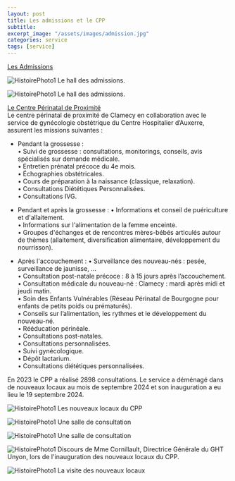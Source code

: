 ```yaml
---
layout: post
title: Les admissions et le CPP
subtitle:
excerpt_image: "/assets/images/admission.jpg"
categories: service
tags: [service]
---
```


<u>Les Admissions</u>  



![HistoirePhoto1](https://ch-clamecy.github.io/JEP2025/assets/images/admission1.jpg)  Le hall des admissions.


![HistoirePhoto1](https://ch-clamecy.github.io/JEP2025/assets/images/admission2.jpg)  Le hall des admissions.

<u>Le Centre Périnatal de Proximité</u>  
Le centre périnatal de proximité de Clamecy en collaboration avec le service de gynécologie obstétrique du Centre Hospitalier d’Auxerre, assurent les missions suivantes :
  - Pendant la grossesse :  
    • Suivi de grossesse : consultations, monitorings, conseils, avis spécialisés sur demande médicale.  
    • Entretien prénatal précoce du 4e mois.  
    • Échographies obstétricales.  
    • Cours de préparation à la naissance (classique, relaxation).  
    • Consultations Diététiques Personnalisées.  
    • Consultations IVG.  
    
    
  - Pendant et après la grossesse :
    • Informations et conseil de puériculture et d'allaitement.  
    • Informations sur l'alimentation de la femme enceinte.  
    • Groupes d'échanges et de rencontres mères-bébés articulés autour de thèmes (allaitement, diversification alimentaire, développement du nourrisson).  

  - Après l'accouchement :
    • Surveillance des nouveau-nés : pesée, surveillance de jaunisse, ...  
    • Consultation post-natale précoce : 8 à 15 jours après l’accouchement.  
    • Consultation médicale du nouveau-né : Clamecy : mardi après midi et jeudi matin.  
    • Soin des Enfants Vulnérables (Réseau Périnatal de Bourgogne pour enfants de petits poids ou prématurés).  
    • Conseils sur l’alimentation, les rythmes et le développement du nouveau-né.  
    • Rééducation périnéale.  
    • Consultations post-natales.  
    • Consultations personnalisées.  
    • Suivi gynécologique.  
    • Dépôt lactarium.  
    • Consultations diététiques personnalisées.  
    
En 2023 le CPP a réalisé 2898 consultations. 
Le service a déménagé dans de nouveaux locaux au mois de septembre 2024 et son inauguration a eu lieu le 19 septembre 2024.


![HistoirePhoto1](https://ch-clamecy.github.io/JEP2025/assets/images/cpp1.jpg)  Les nouveaux locaux du CPP


![HistoirePhoto1](https://ch-clamecy.github.io/JEP2025/assets/images/cpp2.jpg)  Une salle de consultation


![HistoirePhoto1](https://ch-clamecy.github.io/JEP2025/assets/images/cpp3.jpg)  Une salle de consultation


![HistoirePhoto1](https://ch-clamecy.github.io/JEP2025/assets/images/2025cpp.jpg)  Discours de Mme Cornillault, Directrice Générale du GHT Unyon, lors de l'inauguration des nouveaux locaux du CPP.


![HistoirePhoto1](https://ch-clamecy.github.io/JEP2025/assets/images/cpp5.jpg)  La visite des nouveaux locaux
